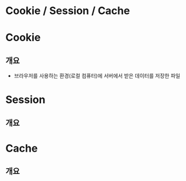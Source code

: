 Cookie / Session / Cache
=========================

# Cookie
 
## 개요
* 브라우저를 사용하는 환경(로컬 컴퓨터)에 서버에서 받은 데이터를 저장한 파일   
> 

# Session

## 개요 


# Cache 

## 개요 
